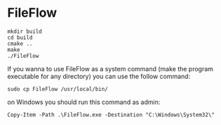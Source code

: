 # FileFlow

```
mkdir build
cd build
cmake ..
make
./FileFlow
```

If you wanna to use FileFlow as a system command (make the program executable for any directory) you can use the follow command:

```
sudo cp FileFlow /usr/local/bin/
```

on Windows you should run this command as admin: 

```
Copy-Item -Path .\FileFlow.exe -Destination "C:\Windows\System32\"
```
